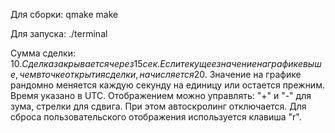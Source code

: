 Для сборки:
qmake
make

Для запуска:
./terminal

Сумма сделки: 10$.
Сделка закрывается через 15 сек.
Если текущее значение на графике выше, чем в точке открытия сделки, начисляется 20$.
Значение на графике рандомно меняется каждую секунду на единицу или остается прежним.
Время указано в UTC.
Отображением можно управлять: "+" и "-" для зума, стрелки для сдвига. При этом автоскролинг отключается.
Для сброса пользовательского отображения используется клавиша "r".
